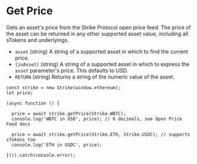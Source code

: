 # Get Price

Gets an asset's price from the Strike Protocol open price feed. The price of the asset can be returned in any other supported asset value, including all sTokens and underlyings.

* `asset` \(string\) A string of a supported asset in which to find the current price.
* `[inAsset]` \(string\) A string of a supported asset in which to express the `asset` parameter's price. This defaults to USD.
* `RETURN` \(string\) Returns a string of the numeric value of the asset.

```text
const strike = new Strike(window.ethereum);
let price;

(async function () {

  price = await strike.getPrice(Strike.WBTC);
  console.log('WBTC in USD', price); // 6 decimals, see Open Price Feed docs

  price = await strike.getPrice(Strike.ETH, Strike.USDC); // supports sTokens too
  console.log('ETH in USDC', price);

})().catch(console.error);
```

